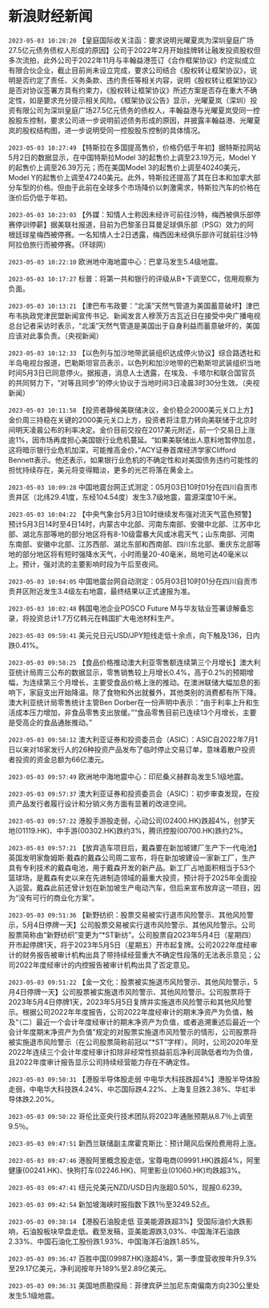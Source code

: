 # 新浪财经新闻
`2023-05-03 10:28:20` 【皇庭国际收关注函：要求说明光曜夏岚为深圳皇庭广场27.5亿元债务债权人形成的原因】公司于2022年2月开始挂牌转让融发投资股权但多次流拍，此外公司于2022年11月与丰翰益港签订《合作框架协议》约定拟成立有限合伙企业，截止目前尚未设立完成，要求公司结合《股权转让框架协议》，说明是否约定了责任、义务条款、违约责任等相关内容，说明《股权转让框架协议》是否对协议签署方具有约束力，《股权转让框架协议》所述方案是否存在重大不确定性，如是要求充分提示相关风险。《框架协议公告》显示，光曜夏岚（深圳）投资有限公司为深圳皇庭广场27.5亿元债务的债权人，丰翰益港与光曜夏岚受同一控股股东控制，要求公司进一步说明前述债务形成的原因，并披露丰翰益港、光曜夏岚的股权结构图，进一步说明受同一控股股东控制的具体情况。

`2023-05-03 10:27:49` 【特斯拉在多国提高售价，价格仍低于年初】据特斯拉网站5月2日的数据显示，在中国特斯拉Model 3的起售价上调至23.19万元，Model Y的起售价上调至26.39万元；而在美国Model 3的起售价上调至40240美元，Model Y的起售价上调至47240美元。此外，特斯拉还提高了其在日本和加拿大部分车型的价格。但由于此前在全球多个市场降价以刺激需求，特斯拉汽车的价格在涨价后仍低于年初。

`2023-05-03 10:23:03` 【外媒：知情人士称因未经许可前往沙特，梅西被俱乐部停赛停训停薪】据美联社报道，目前为巴黎圣日耳曼足球俱乐部（PSG）效力的阿根廷球星梅西被停赛。一名知情人士2日透露，梅西因未经俱乐部许可就前往沙特阿拉伯旅行而被停赛。（环球网）

`2023-05-03 10:22:10` 欧洲地中海地震中心：巴拿马发生5.4级地震。

`2023-05-03 10:17:27` 标普：将第一共和银行的评级从B+下调至CC，信用观察为负面。

`2023-05-03 10:13:21` 【津巴布韦政要：“北溪”天然气管道为美国蓄意破坏】津巴布韦执政党津民盟新闻宣传书记、新闻发言人穆茨万古瓦近日在接受中央广播电视总台记者采访时表示，“北溪”天然气管道是美国出于自身利益而蓄意破坏的，美国应该对此事负责。（央视新闻）

`2023-05-03 10:12:33` 【以色列与加沙地带武装组织达成停火协议】综合路透社和半岛电视台报道，巴勒斯坦官员表示，以色列和加沙地带的巴勒斯坦武装组织当地时间5月3日已同意停火。据报道，消息人士透露，在埃及、卡塔尔和联合国官员的共同努力下，“对等且同步”的停火协议于当地时间3日凌晨3时30分生效。（央视新闻）

`2023-05-03 10:11:58` 【投资者静候美联储决议，金价稳企2000美元关口上方】金价周三持稳在关键的2000美元关口上方，投资者将注意力转向美联储于北京时间明天凌晨公布的利率决定。金价目前交投在2017美元附近，前一个交易日上涨逾1%，因市场再度担心美国银行业危机蔓延。“如果美联储出人意料地暂停加息，这将暗示银行业危机加深，可能推高金价，”ACY证券首席经济学家Clifford Bennett表示。他还表示，如果银行业危机的不确定性和对美国债务违约可能性的担忧持续存在，美元将变得黯淡，更多的光芒将落在黄金上。

`2023-05-03 10:09:28` 中国地震台网正式测定：05月03日10时01分在四川自贡市贡井区（北纬29.41度，东经104.54度）发生3.7级地震，震源深度10千米。

`2023-05-03 10:04:22` 【中央气象台5月3日10时继续发布强对流天气蓝色预警】预计5月3日14时至4日14时，内蒙古中北部、河南东南部、安徽中北部、江苏中北部、湖北东部等地的部分地区将有8-10级雷暴大风或冰雹天气；山东南部、河南东南部、安徽中北部、江苏西部、湖北东部和西南部、四川东北部、重庆东北部等地的部分地区将有短时强降水天气，小时雨量20-40毫米，局地可达40毫米以上。预计，强对流的主要影响时段为午后至夜间。

`2023-05-03 10:04:05` 中国地震台网自动测定：05月03日10时01分在四川自贡市贡井区附近发生3.4级左右地震，最终结果以正式速报为准。

`2023-05-03 10:02:48` 韩国电池企业POSCO Future M与华友钴业签署谅解备忘录，将投资总计1.7万亿韩元在韩国扩大电池材料生产。

`2023-05-03 09:59:41` 美元兑日元USD/JPY短线走低十余点，向下触及136，日内跌0.41%。

`2023-05-03 09:58:25` 【食品价格推动澳大利亚零售额连续第三个月增长】澳大利亚统计局周三公布的数据显示，零售销售较上月增长0.4%，高于0.2%的预期增幅，为连续第三个月增长，主要受食品价格上涨的推动。在澳洲联储大幅加息的影响下，家庭支出开始降温。除了食物和外出就餐外，其他类别的消费都有所下降。澳大利亚统计局零售统计主管Ben Dorber在一份声明中表示：“由于利率上升和生活成本压力增加，非食品零售支出放缓。”“食品零售目前已连续13个月增长，主要是受高企的食品通胀推动。”

`2023-05-03 09:58:12` 澳大利亚证券和投资委员会（ASIC）：ASIC自2022年7月1日以来对18家发行人的26种投资产品发布了临时停止交易订单，意味着散户投资者投资的资金总额为66亿澳元。

`2023-05-03 09:57:49` 欧洲地中海地震中心：印尼桑义赫群岛发生5.1级地震。

`2023-05-03 09:57:37` 澳大利亚证券和投资委员会（ASIC）：初步审查发现，在投资产品发行者履行设计和分销义务方面有显著的改进空间。

`2023-05-03 09:57:22` 港股手游股走弱，心动公司(02400.HK)跌超4%，创梦天地(01119.HK)、中手游(00302.HK)跌约3%，腾讯控股(00700.HK)跌约2%。

`2023-05-03 09:57:21` 【放弃造车项目后，戴森要在新加坡建厂生产下一代电池】英国发明家詹姆斯·戴森的戴森公司周二宣布，将在新加坡建设一家新工厂，生产具有专利技术的戴森电池，用于戴森开发的新产品。新工厂占地面积相当于53个篮球场，是戴森有史以来在先进制造领域的最重大投资，预计将于2025年全面投入运营。戴森此前还曾计划在新加坡生产电动汽车，但后来宣布放弃这一项目，因为“没有可行的商业化方案”。

`2023-05-03 09:51:36` 【新野纺织：股票交易被实行退市风险警示、其他风险警示，5月4日停牌一天】公司股票交易被实行退市风险警示、其他风险警示。公司股票简称由“新野纺织”变更为“*ST新纺”。公司股票自2023年5月4日（星期四）开市起停牌1天，将于2023年5月5日（星期五）开市起复牌。公司2022年度经审计的财务报告被审计机构出具了带持续经营重大不确定性段落的无法表示意见；公司2022年度经审计的内控报告被审计机构出具了否定意见。

`2023-05-03 09:51:22` 【金一文化：股票被实施退市风险警示、其他风险警示，5月4日停牌一天】公司股票被实施退市风险警示、其他风险警示。公司股票将于2023年5月4日停牌1天，2023年5月5日复牌并实施退市风险警示和其他风险警示。根据公司2022年年度报告，公司2022年度经审计的期末净资产为负值，触及“（二）最近一个会计年度经审计的期末净资产为负值，或者追溯重述后最近一个会计年度期末净资产为负值”规定的对股票实施退市风险警示的情形，公司股票将被实施退市风险警示（在公司股票简称前冠以“*ST”字样）。同时，公司2020年至2022年连续三个会计年度经审计扣除非经常性损益前后净利润孰低者均为负值，且2022年度审计报告显示公司持续经营能力存在不确定性。

`2023-05-03 09:50:31` 【港股半导体股走弱 中电华大科技跌超4%】港股半导体股走弱，中电华大科技跌4.24%、中芯国际跌4.22%、上海复旦跌2.38%、华虹半导体跌2.20%。

`2023-05-03 09:50:22` 哥伦比亚央行技术团队将2023年通胀预期从8.7％上调至9.5％。

`2023-05-03 09:47:51` 新西兰联储副主席霍克斯比：预计飓风后保险费用将上涨。

`2023-05-03 09:47:46` 港股阿里概念股走低，宝尊电商(09991.HK)跌超4%，阿里健康(00241.HK)、快狗打车(02246.HK)、阿里影业(01060.HK)均跌超3%。

`2023-05-03 09:47:41` 纽元兑美元NZD/USD日内涨超0.50%，现报0.6239。

`2023-05-03 09:42:54` 新加坡海峡时报指数下跌1％至3249.52点。

`2023-05-03 09:38:14` 【港股石油股走低 亚美能源跌超3%】受国际油价大跌影响，石油股板块早盘走低。截至发稿，亚美能源跌3,03%、中国海洋石油跌2.33%、中国石油化工股份跌1.93%、中国海洋石油跌1.85%。

`2023-05-03 09:36:47` 百胜中国(09987.HK)涨超4%，第一季度营收按年升9.3%至29.17亿美元，净利润按年升189%至2.89亿美元。

`2023-05-03 09:36:31` 美国地质勘探局：菲律宾萨兰加尼东南偏南方向230公里处发生5.1级地震。

